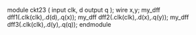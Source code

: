 module ckt23 (
input clk, d
output q
);
wire x,y;
my_dff dff1(.clk(clk),.d(d),.q(x));
my_dff dff2(.clk(clk),.d(x),.q(y));
my_dff dff3(.clk(clk),.d(y),.q(q));
endmodule